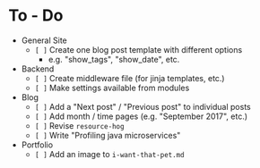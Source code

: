 # To - Do
- General Site
	- `[ ]` Create one blog post template with different options
		- e.g. "show_tags", "show_date", etc.
- Backend
	- `[ ]` Create middleware file (for jinja templates, etc.)
	- `[ ]` Make settings available from modules
- Blog
	- `[ ]` Add a "Next post" / "Previous post" to individual posts
	- `[ ]` Add month / time pages (e.g. "September 2017", etc.)
	- `[ ]` Revise `resource-hog`
	- `[ ]` Write "Profiling java microservices"
- Portfolio
	- `[ ]` Add an image to `i-want-that-pet.md`

